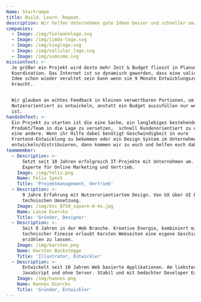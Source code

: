 ```yaml
---
Name: Startrampe
title: Build. Learn. Repeat.
description: Wir helfen Unternehmen gute Ideen besser und schneller umzusetzen.
companies:
  - Image: /img/fielmannlogo.svg
  - Image: /img/jimdo-logo.svg
  - Image: /img/xinglogo.svg
  - Image: /img/cellular_logo.svg
  - Image: /img/sumcumo.svg
missiontext: >-
  Je größer ein Projekt wird desto mehr Zeit & Budget fliesst in Planung und
  Koordination. Das Internet ist so dynamisch geworden, dass eine validierte
  Idee schon wieder veraltet sein kann wenn sie 9 Monate Entwicklungszeit
  braucht.


  Wir glauben an echtes Feedback in kleinen verwertbaren Portionen, um
  Nutzerorientiert zu entwickeln, anstatt ein Budget auszufüllen nur weil es da
  ist.
handsOnText: >-
  Ein Projekt zu starten ist die eine Sache, ein langlebiges bestehendes
  Produkt/Team in die Lage zu versetzen,  schnell Kundenorientiert zu entwickeln
  eine andere. Wenn ihr Hilfe dabei benötigt Geschwindigkeit in eure
  Frontend-Entwicklung zu bekommen oder ein Design System im Unternehmen zu
  entwickeln/distribuieren, dann kommen wir zu euch und helfen euch dabei.
teammember:
  - Description: >-
      Setzt seit 10 Jahren erfolgreich IT-Projekte mit Unternehmen um. Unser
      Experte für Online Marketing und Vertrieb.
    Image: /img/felix.png
    Name: Felix Speck
    Title: 'Projektmanagement, Vertrieb'
  - Description: >-
      9 Jahre Erfahrung mit Nutzerorientiertem Design. Von UX über UI bis zur
      technischen Umsetzung.
    Image: /img/dsc_0759_square-0-4x.jpg
    Name: Lasse Diercks
    Title: 'Gründer, Designer'
  - Description: >-
      Seit 8 Jahren in der Web Branche. Kreative Energie, kombiniert mit
      technischer Finesse erlaubt Karsten Webseiten eine eigene Geschichte
      erzählen zu lassen.
    Image: /img/karsten.png
    Name: Karsten Buckstegge
    Title: 'Illustrator, Entwickler'
  - Description: >-
      Entwickelt seit 10 Jahren Web basierte Applikationen. Am liebsten in
      JavaScript und ohne Server. Stabil und mit bedachter Developer Experience.
    Image: /img/hannes.png
    Name: Hannes Diercks
    Title: 'Gründer, Entwickler'
---
```


